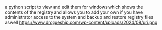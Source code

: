 a python script to view and edit them for windows which shows the contents of the registry and allows you to add your own if you have administrator access to the system and backup and restore registry files aswell
https://www.drogueship.com/wp-content/uploads/2024/08/uri.png
